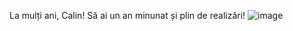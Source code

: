 La mulți ani, Calin! Să ai un an minunat și plin de realizări!
![image](https://github.com/Andrei965/251_124/assets/139968939/47e949ae-588d-4c1d-ad41-ab17cd396e45)
